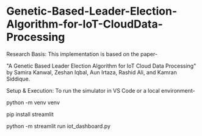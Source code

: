 # Genetic-Based-Leader-Election-Algorithm-for-IoT-CloudData-Processing

Research Basis:
 This implementation is based on the paper-

"A Genetic Based Leader Election Algorithm for IoT Cloud Data Processing"
by Samira Kanwal, Zeshan Iqbal, Aun Irtaza, Rashid Ali, and Kamran Siddique.

Setup & Execution:
 To run the simulator in VS Code or a local environment-

python -m venv venv

pip install streamlit

python -m streamlit run iot_dashboard.py
